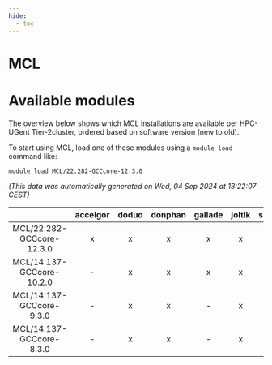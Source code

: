 ```yaml
---
hide:
  - toc
---
```


MCL
===

# Available modules


The overview below shows which MCL installations are available per HPC-UGent Tier-2cluster, ordered based on software version (new to old).

To start using MCL, load one of these modules using a `module load` command like:

```shell
module load MCL/22.282-GCCcore-12.3.0
```

*(This data was automatically generated on Wed, 04 Sep 2024 at 13:22:07 CEST)*  

| |accelgor|doduo|donphan|gallade|joltik|shinx|skitty|
| :---: | :---: | :---: | :---: | :---: | :---: | :---: | :---: |
|MCL/22.282-GCCcore-12.3.0|x|x|x|x|x|x|x|
|MCL/14.137-GCCcore-10.2.0|-|x|x|x|x|-|x|
|MCL/14.137-GCCcore-9.3.0|-|x|x|-|x|-|x|
|MCL/14.137-GCCcore-8.3.0|-|x|x|-|x|-|x|
